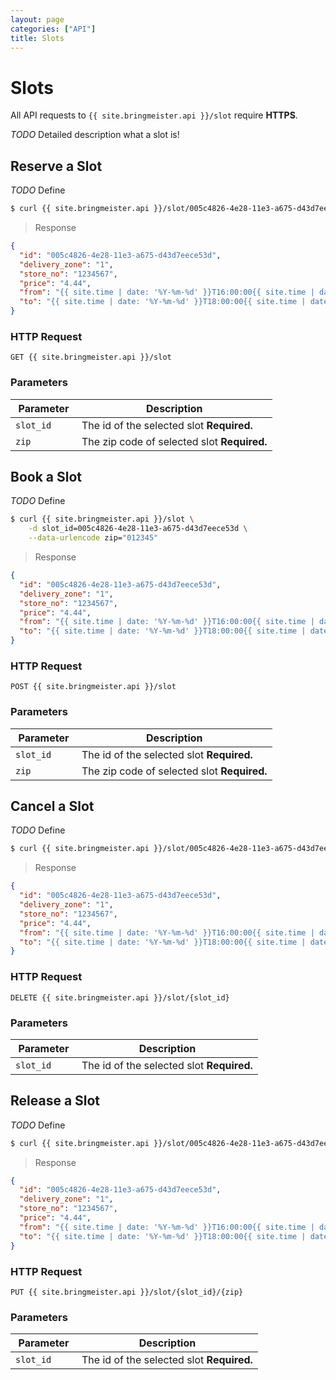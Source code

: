 ```yaml
---
layout: page
categories: ["API"]
title: Slots
---
```


# Slots

All API requests to `{{ site.bringmeister.api }}/slot` require __HTTPS__.

_TODO_ Detailed description what a slot is!

## Reserve a Slot

_TODO_ Define

```sh
$ curl {{ site.bringmeister.api }}/slot/005c4826-4e28-11e3-a675-d43d7eece53d/12345
```

> Response

```json
{
  "id": "005c4826-4e28-11e3-a675-d43d7eece53d",
  "delivery_zone": "1",
  "store_no": "1234567",
  "price": "4.44",
  "from": "{{ site.time | date: '%Y-%m-%d' }}T16:00:00{{ site.time | date: '%z' }}",
  "to": "{{ site.time | date: '%Y-%m-%d' }}T18:00:00{{ site.time | date: '%z' }}"
}
```

### HTTP Request

`GET {{ site.bringmeister.api }}/slot`


### Parameters

Parameter      | Description
---            | ---
`slot_id    `  | The id of the selected slot __Required.__
`zip`          | The zip code of selected slot  __Required.__


## Book a Slot

_TODO_ Define

```sh
$ curl {{ site.bringmeister.api }}/slot \
    -d slot_id=005c4826-4e28-11e3-a675-d43d7eece53d \
    --data-urlencode zip="012345"
```

> Response

```json
{
  "id": "005c4826-4e28-11e3-a675-d43d7eece53d",
  "delivery_zone": "1",
  "store_no": "1234567",
  "price": "4.44",
  "from": "{{ site.time | date: '%Y-%m-%d' }}T16:00:00{{ site.time | date: '%z' }}",
  "to": "{{ site.time | date: '%Y-%m-%d' }}T18:00:00{{ site.time | date: '%z' }}"
}
```

### HTTP Request

`POST {{ site.bringmeister.api }}/slot`

### Parameters

Parameter      | Description
---            | ---
`slot_id    `  | The id of the selected slot __Required.__
`zip`          | The zip code of selected slot  __Required.__


## Cancel a Slot

_TODO_ Define

```sh
$ curl {{ site.bringmeister.api }}/slot/005c4826-4e28-11e3-a675-d43d7eece53d
```

> Response

```json
{
  "id": "005c4826-4e28-11e3-a675-d43d7eece53d",
  "delivery_zone": "1",
  "store_no": "1234567",
  "price": "4.44",
  "from": "{{ site.time | date: '%Y-%m-%d' }}T16:00:00{{ site.time | date: '%z' }}",
  "to": "{{ site.time | date: '%Y-%m-%d' }}T18:00:00{{ site.time | date: '%z' }}"
}
```

### HTTP Request

`DELETE {{ site.bringmeister.api }}/slot/{slot_id}`

### Parameters

Parameter      | Description
---            | ---
`slot_id    `  | The id of the selected slot __Required.__


## Release a Slot

_TODO_ Define

```sh
$ curl {{ site.bringmeister.api }}/slot/005c4826-4e28-11e3-a675-d43d7eece53d/12345
```

> Response

```json
{
  "id": "005c4826-4e28-11e3-a675-d43d7eece53d",
  "delivery_zone": "1",
  "store_no": "1234567",
  "price": "4.44",
  "from": "{{ site.time | date: '%Y-%m-%d' }}T16:00:00{{ site.time | date: '%z' }}",
  "to": "{{ site.time | date: '%Y-%m-%d' }}T18:00:00{{ site.time | date: '%z' }}"
}
```

### HTTP Request

`PUT {{ site.bringmeister.api }}/slot/{slot_id}/{zip}`

### Parameters

Parameter      | Description
---            | ---
`slot_id    `  | The id of the selected slot __Required.__
